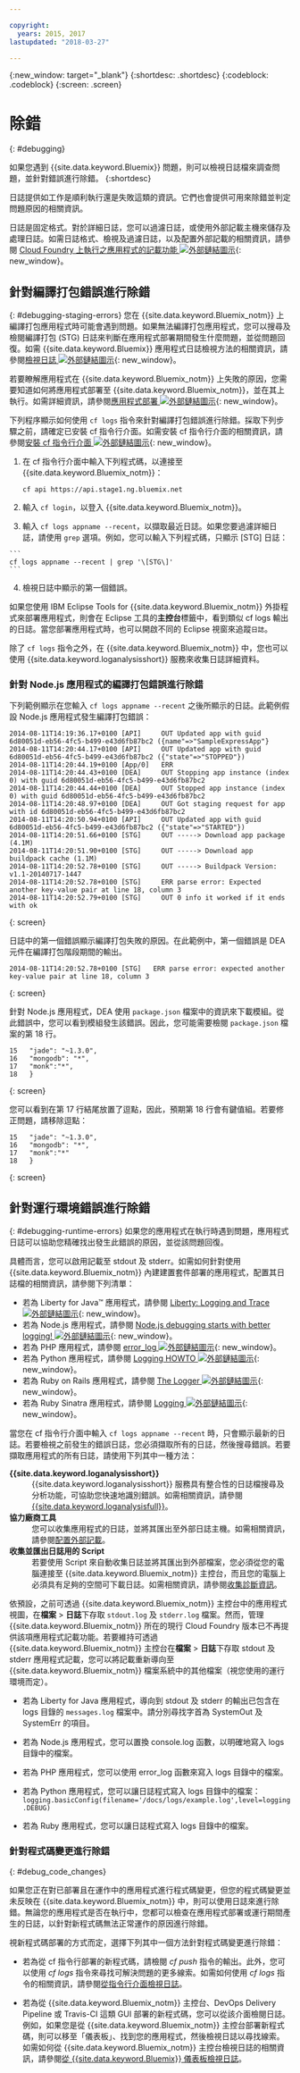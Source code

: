 ```yaml
---

copyright:
  years: 2015, 2017
lastupdated: "2018-03-27"

---
```




{:new_window: target="_blank"}
{:shortdesc: .shortdesc}
{:codeblock: .codeblock}
{:screen: .screen}


# 除錯
{: #debugging}

如果您遇到 {{site.data.keyword.Bluemix}} 問題，則可以檢視日誌檔來調查問題，並針對錯誤進行除錯。
{:shortdesc}

日誌提供如工作是順利執行還是失敗這類的資訊。它們也會提供可用來除錯並判定問題原因的相關資訊。

日誌是固定格式。對於詳細日誌，您可以過濾日誌，或使用外部記載主機來儲存及處理日誌。如需日誌格式、檢視及過濾日誌，以及配置外部記載的相關資訊，請參閱 [Cloud Foundry 上執行之應用程式的記載功能 ![外部鏈結圖示](../icons/launch-glyph.svg "外部鏈結圖示")](/docs/monitor_log/logging.html#logging){: new_window}。


## 針對編譯打包錯誤進行除錯
{: #debugging-staging-errors}
您在 {{site.data.keyword.Bluemix_notm}} 上編譯打包應用程式時可能會遇到問題。如果無法編譯打包應用程式，您可以搜尋及檢閱編譯打包 (STG) 日誌來判斷在應用程式部署期間發生什麼問題，並從問題回復。如需 {{site.data.keyword.Bluemix}} 應用程式日誌檢視方法的相關資訊，請參閱[檢視日誌 ![外部鏈結圖示](../icons/launch-glyph.svg "外部鏈結圖示")](/docs/services/CloudLogAnalysis/kibana/analyzing_logs_Kibana.html#analyzing_logs_Kibana){: new_window}。  

若要瞭解應用程式在 {{site.data.keyword.Bluemix_notm}} 上失敗的原因，您需要知道如何將應用程式部署至 {{site.data.keyword.Bluemix_notm}}，並在其上執行。如需詳細資訊，請參閱[應用程式部署 ![外部鏈結圖示](../icons/launch-glyph.svg "外部鏈結圖示")](/docs/cfapps/depapps.html#appdeploy){: new_window}。


下列程序顯示如何使用 `cf logs` 指令來針對編譯打包錯誤進行除錯。採取下列步驟之前，請確定已安裝 cf 指令行介面。如需安裝 cf 指令行介面的相關資訊，請參閱[安裝 cf 指令行介面 ![外部鏈結圖示](../icons/launch-glyph.svg "外部鏈結圖示")](/docs/starters/install_cli.html){: new_window}。

  1. 在 cf 指令行介面中輸入下列程式碼，以連接至 {{site.data.keyword.Bluemix_notm}}：

	 ```
	 cf api https://api.stage1.ng.bluemix.net
	 ```

  2. 輸入 `cf login`，以登入 {{site.data.keyword.Bluemix_notm}}。

  3. 輸入 `cf logs appname --recent`，以擷取最近日誌。如果您要過濾詳細日誌，請使用 `grep` 選項。例如，您可以輸入下列程式碼，只顯示 [STG] 日誌：

	```
	cf logs appname --recent | grep '\[STG\]'
	```
  4. 檢視日誌中顯示的第一個錯誤。

如果您使用 IBM Eclipse Tools for {{site.data.keyword.Bluemix_notm}} 外掛程式來部署應用程式，則會在 Eclipse 工具的**主控台**標籤中，看到類似 cf logs 輸出的日誌。當您部署應用程式時，也可以開啟不同的 Eclipse 視窗來追蹤`日誌`。

除了 `cf logs` 指令之外，在 {{site.data.keyword.Bluemix_notm}} 中，您也可以使用 {{site.data.keyword.loganalysisshort}} 服務來收集日誌詳細資料。

### 針對 Node.js 應用程式的編譯打包錯誤進行除錯

下列範例顯示在您輸入 `cf logs appname --recent` 之後所顯示的日誌。此範例假設 Node.js 應用程式發生編譯打包錯誤：

```
2014-08-11T14:19:36.17+0100 [API]     OUT Updated app with guid 6d80051d-eb56-4fc5-b499-e43d6fb87bc2 ({name"=>"SampleExpressApp"}
2014-08-11T14:20:44.17+0100 [API]     OUT Updated app with guid 6d80051d-eb56-4fc5-b499-e43d6fb87bc2 ({"state"=>"STOPPED"})
2014-08-11T14:20:44.19+0100 [App/0]   ERR
2014-08-11T14:20:44.43+0100 [DEA]     OUT Stopping app instance (index 0) with guid 6d80051d-eb56-4fc5-b499-e43d6fb87bc2
2014-08-11T14:20:44.44+0100 [DEA]     OUT Stopped app instance (index 0) with guid 6d80051d-eb56-4fc5-b499-e43d6fb87bc2
2014-08-11T14:20:48.97+0100 [DEA]     OUT Got staging request for app with id 6d80051d-eb56-4fc5-b499-e43d6fb87bc2
2014-08-11T14:20:50.94+0100 [API]     OUT Updated app with guid 6d80051d-eb56-4fc5-b499-e43d6fb87bc2 ({"state"=>"STARTED"})
2014-08-11T14:20:51.66+0100 [STG]     OUT -----> Download app package (4.1M)
2014-08-11T14:20:51.90+0100 [STG]     OUT -----> Download app buildpack cache (1.1M)
2014-08-11T14:20:52.78+0100 [STG]     OUT -----> Buildpack Version: v1.1-20140717-1447
2014-08-11T14:20:52.78+0100 [STG]     ERR parse error: Expected another key-value pair at line 18, column 3
2014-08-11T14:20:52.79+0100 [STG]     OUT 0 info it worked if it ends with ok
```
{: screen}


日誌中的第一個錯誤顯示編譯打包失敗的原因。在此範例中，第一個錯誤是 DEA 元件在編譯打包階段期間的輸出。

```
2014-08-11T14:20:52.78+0100 [STG]   ERR parse error: expected another key-value pair at line 18, column 3
```
{: screen}


針對 Node.js 應用程式，DEA 使用 `package.json` 檔案中的資訊來下載模組。從此錯誤中，您可以看到模組發生該錯誤。因此，您可能需要檢閱 `package.json` 檔案的第 18 行。

```
15   "jade": "~1.3.0",
16   "mongodb": "*",
17   "monk":"*",
18   }
```
{: screen}


您可以看到在第 17 行結尾放置了逗點，因此，預期第 18 行會有鍵值組。若要修正問題，請移除逗點：



```
15   "jade": "~1.3.0",
16   "mongodb": "*",
17   "monk":"*"
18   }
```
{: screen}


## 針對運行環境錯誤進行除錯
{: #debugging-runtime-errors}
如果您的應用程式在執行時遇到問題，應用程式日誌可以協助您精確找出發生此錯誤的原因，並從該問題回復。

具體而言，您可以啟用記載至 stdout 及 stderr。如需如何針對使用 {{site.data.keyword.Bluemix_notm}} 內建建置套件部署的應用程式，配置其日誌檔的相關資訊，請參閱下列清單：



  * 若為 Liberty for Java™ 應用程式，請參閱 [Liberty: Logging and Trace ![外部鏈結圖示](../icons/launch-glyph.svg "外部鏈結圖示")](https://www.ibm.com/support/knowledgecenter/en/SSEQTP_liberty/com.ibm.websphere.wlp.doc/ae/rwlp_logging.html){: new_window}。
  * 若為 Node.js 應用程式，請參閱 [Node.js debugging starts with better logging! ![外部鏈結圖示](../icons/launch-glyph.svg "外部鏈結圖示")](https://www.ibm.com/blogs/bluemix/2015/03/node-js-better-logging/){: new_window}。
  * 若為 PHP 應用程式，請參閱 [error_log ![外部鏈結圖示](../icons/launch-glyph.svg "外部鏈結圖示")](http://php.net/manual/en/function.error-log.php){: new_window}。
  * 若為 Python 應用程式，請參閱 [Logging HOWTO ![外部鏈結圖示](../icons/launch-glyph.svg "外部鏈結圖示")](https://docs.python.org/2/howto/logging.html){: new_window}。
  * 若為 Ruby on Rails 應用程式，請參閱 [The Logger ![外部鏈結圖示](../icons/launch-glyph.svg "外部鏈結圖示")](http://guides.rubyonrails.org/debugging_rails_applications.html#the-logger){: new_window}。
  * 若為 Ruby Sinatra 應用程式，請參閱 [Logging ![外部鏈結圖示](../icons/launch-glyph.svg "外部鏈結圖示")](http://www.sinatrarb.com/intro.html#Logging){: new_window}。

當您在 cf 指令行介面中輸入 `cf logs appname --recent` 時，只會顯示最新的日誌。若要檢視之前發生的錯誤日誌，您必須擷取所有的日誌，然後搜尋錯誤。若要擷取應用程式的所有日誌，請使用下列其中一種方法：
<dl>
<dt><strong>{{site.data.keyword.loganalysisshort}}</strong></dt>
<dd>{{site.data.keyword.loganalysisshort}} 服務具有整合性的日誌檔搜尋及分析功能，可協助您快速地識別錯誤。如需相關資訊，請參閱 <a href="/docs/services/CloudLogAnalysis/log_analysis_ov.html#log_analysis_ov" target="_blank">{{site.data.keyword.loganalysisfull}}</a>。</dd>
<dt><strong>協力廠商工具</strong></dt>
<dd>您可以收集應用程式的日誌，並將其匯出至外部日誌主機。如需相關資訊，請參閱<a href="/docs/services/CloudLogAnalysis/log_analysis_ov.html#log_analysis_ov" target="_blank">配置外部記載</a>。</dd>
<dt><strong>收集並匯出日誌用的 Script</strong></dt>
<dd>若要使用 Script 來自動收集日誌並將其匯出到外部檔案，您必須從您的電腦連接至 {{site.data.keyword.Bluemix_notm}} 主控台，而且您的電腦上必須具有足夠的空間可下載日誌。如需相關資訊，請參閱<a href="/docs/get-support/quicktickresp.html#collecting-diagnostic-information" target="_blank">收集診斷資訊</a>。</dd>
</dl>

依預設，之前可透過 {{site.data.keyword.Bluemix_notm}} 主控台中的應用程式視圖，在**檔案** > **日誌**下存取 `stdout.log` 及 `stderr.log` 檔案。然而，管理 {{site.data.keyword.Bluemix_notm}} 所在的現行 Cloud Foundry 版本已不再提供該項應用程式記載功能。若要維持可透過 {{site.data.keyword.Bluemix_notm}} 主控台在**檔案** > **日誌**下存取 stdout 及 stderr 應用程式記載，您可以將記載重新導向至 {{site.data.keyword.Bluemix_notm}} 檔案系統中的其他檔案（視您使用的運行環境而定）。

  * 若為 Liberty for Java 應用程式，導向到 stdout 及 stderr 的輸出已包含在 logs 目錄的 `messages.log` 檔案中。請分別尋找字首為 SystemOut 及 SystemErr 的項目。

  * 若為 Node.js 應用程式，您可以置換 console.log 函數，以明確地寫入 logs 目錄中的檔案。
  * 若為 PHP 應用程式，您可以使用 error_log 函數來寫入 logs 目錄中的檔案。
  * 若為 Python 應用程式，您可以讓日誌程式寫入 logs 目錄中的檔案：`logging.basicConfig(filename='/docs/logs/example.log',level=logging.DEBUG)`
  * 若為 Ruby 應用程式，您可以讓日誌程式寫入 logs 目錄中的檔案。


### 針對程式碼變更進行除錯
{: #debug_code_changes}

如果您正在對已部署且在運作中的應用程式進行程式碼變更，但您的程式碼變更並未反映在 {{site.data.keyword.Bluemix_notm}} 中，則可以使用日誌來進行除錯。無論您的應用程式是否在執行中，您都可以檢查在應用程式部署或運行期間產生的日誌，以針對新程式碼無法正常運作的原因進行除錯。

視新程式碼部署的方式而定，選擇下列其中一個方法針對程式碼變更進行除錯：



  * 若為從 cf 指令行部署的新程式碼，請檢閱 *cf push* 指令的輸出。此外，您可以使用 *cf logs* 指令來尋找可解決問題的更多線索。如需如何使用 *cf logs* 指令的相關資訊，請參閱[從指令行介面檢視日誌](/docs/services/CloudLogAnalysis/manage_logs.html#manage_logs)。

  * 若為從 {{site.data.keyword.Bluemix_notm}} 主控台、DevOps Delivery Pipeline 或 Travis-CI 這類 GUI 部署的新程式碼，您可以從該介面檢閱日誌。例如，如果您是從 {{site.data.keyword.Bluemix_notm}} 主控台部署新程式碼，則可以移至「儀表板」、找到您的應用程式，然後檢視日誌以尋找線索。如需如何從 {{site.data.keyword.Bluemix_notm}} 主控台檢視日誌的相關資訊，請參閱[從 {{site.data.keyword.Bluemix}} 儀表板檢視日誌](/docs/services/CloudLogAnalysis/kibana/analyzing_logs_Kibana.html#analyzing_logs_Kibana)。  

